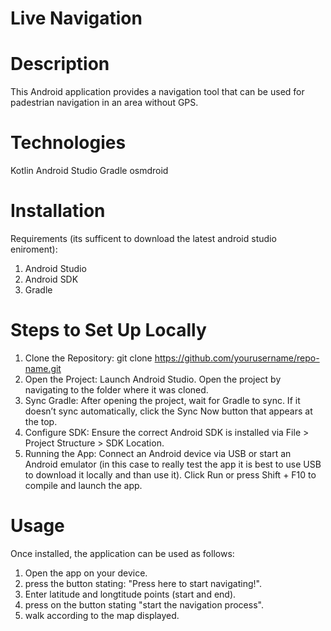 # Live Navigation

# Description
This Android application provides a navigation tool that can be used for padestrian navigation in an area without GPS.

# Technologies
Kotlin
Android Studio
Gradle
osmdroid

# Installation
Requirements (its sufficent to download the latest android studio eniroment):
1. Android Studio
2. Android SDK
3. Gradle

   
# Steps to Set Up Locally
1. Clone the Repository:
git clone https://github.com/yourusername/repo-name.git
2. Open the Project:
Launch Android Studio.
Open the project by navigating to the folder where it was cloned.
3. Sync Gradle:
After opening the project, wait for Gradle to sync. If it doesn’t sync automatically, click the Sync Now button that appears at the top.
4. Configure SDK:
Ensure the correct Android SDK is installed via File > Project Structure > SDK Location.
5. Running the App:
Connect an Android device via USB or start an Android emulator (in this case to really test the app it is best to use USB to download it locally and than use it).
Click Run or press Shift + F10 to compile and launch the app.

# Usage
Once installed, the application can be used as follows:
1. Open the app on your device.
2. press the button stating: "Press here to start navigating!".
3. Enter latitude and longtitude points (start and end).
4. press on the button stating "start the navigation process".
5. walk according to the map displayed.
